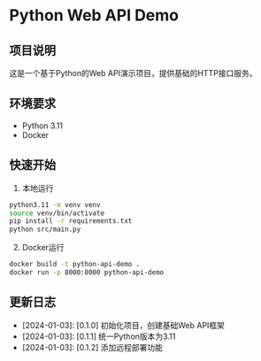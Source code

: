# Python Web API Demo

## 项目说明
这是一个基于Python的Web API演示项目，提供基础的HTTP接口服务。

## 环境要求
- Python 3.11
- Docker

## 快速开始
1. 本地运行
```bash
python3.11 -m venv venv
source venv/bin/activate
pip install -r requirements.txt
python src/main.py
```

2. Docker运行
```bash
docker build -t python-api-demo .
docker run -p 8000:8000 python-api-demo
```

## 更新日志
- [2024-01-03]: [0.1.0] 初始化项目，创建基础Web API框架
- [2024-01-03]: [0.1.1] 统一Python版本为3.11
- [2024-01-03]: [0.1.2] 添加远程部署功能
